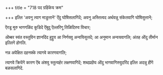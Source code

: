 +++
title = "718 पद ग्रहिकॆय क्रम"

+++
इल्लि 'अवनु त्याग माडुत्तानॆ' ऎंदु घोषिसलागिदॆ; अवनु अस्तित्वद अर्थवन्नु संकेतवागि घोषिसुत्तानॆ;

ऎरडू मूरु भागगळिंद कूडिदॆ ऎंबुदु ऎल्लरिगू तिळिदिरुव विचार;

ऒब्बर स्वंत वस्तुविन ज्ञानदिंद हुट्टुव आ निर्णयवु अन्वयिसुत्तदॆ; आ अनुमान अन्वयवागलि; अंतह ऒंदु तीर्मान इल्लिगॆ होगलि.

नन्न अपेक्षित दहनक्कॆ त्यागवे कारणवागलि;

त्यागवे क्रियॆगॆ कारण ऎंब अंशवु स्तुत्यर्हर लक्षणवागिदॆ; शब्दप्रज्ञॆय ऒंदु भागवागिरुवुदरिंद इल्लि अदन्नु हीगॆ बळसलागिदॆ.


